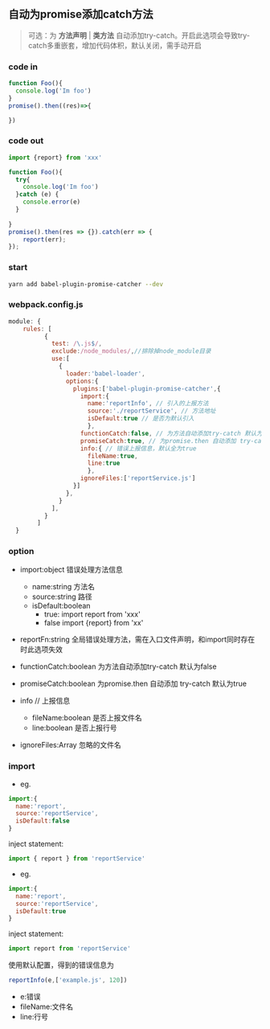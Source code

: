## 自动为promise添加catch方法
> 可选：为 **方法声明** | **类方法** 自动添加try-catch。开启此选项会导致try-catch多重嵌套，增加代码体积，默认关闭，需手动开启

### code in
```jsx harmony
function Foo(){
  console.log('Im foo')
}
promise().then((res)=>{

})

```
### code out
```jsx harmony
import {report} from 'xxx'

function Foo(){
  try{
    console.log('Im foo')
  }catch (e) {
    console.error(e)
  }
  
}
promise().then(res => {}).catch(err => {
    report(err);
});
```

### start
```bash
yarn add babel-plugin-promise-catcher --dev
```
### webpack.config.js
```jsx harmony
module: {
    rules: [
          {
            test: /\.js$/,
            exclude:/node_modules/,//排除掉node_module目录
            use:[
              {
                loader:'babel-loader',
                options:{
                  plugins:['babel-plugin-promise-catcher',{
                    import:{
                      name:'reportInfo', // 引入的上报方法
                      source:'./reportService', // 方法地址
                      isDefault:true // 是否为默认引入
                      },
                    functionCatch:false, // 为方法自动添加try-catch 默认为false
                    promiseCatch:true, // 为promise.then 自动添加 try-catch 默认为true
                    info:{ // 错误上报信息，默认全为true
                      fileName:true,
                      line:true
                      },
                    ignoreFiles:['reportService.js']
                  }]
                },
              }
            ],
          }
        ]
  }
```
### option
- import:object 错误处理方法信息
    - name:string 方法名
    - source:string 路径
    - isDefault:boolean
        - true: import report from 'xxx'
        - false import {report} from 'xx'
        
- reportFn:string 全局错误处理方法，需在入口文件声明，和import同时存在时此选项失效
- functionCatch:boolean 为方法自动添加try-catch 默认为false
- promiseCatch:boolean 为promise.then 自动添加 try-catch 默认为true
- info // 上报信息
    - fileName:boolean 是否上报文件名
    - line:boolean 是否上报行号
- ignoreFiles:Array<string> 忽略的文件名

### import 
- eg.
```jsx harmony
import:{
  name:'report', 
  source:'reportService', 
  isDefault:false 
}
```
inject statement:
```jsx harmony
import { report } from 'reportService'
```
- eg.
```jsx harmony
import:{
  name:'report', 
  source:'reportService', 
  isDefault:true 
}
```
inject statement:
```jsx harmony
import report from 'reportService'
```
使用默认配置，得到的错误信息为
```jsx harmony
reportInfo(e,['example.js', 120])
```
- e:错误
- fileName:文件名
- line:行号
